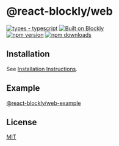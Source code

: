 # @react-blockly/web

[![types - typescript](https://img.shields.io/npm/types/badge-maker)](https://www.typescriptlang.org)
[![Built on Blockly](https://tinyurl.com/built-on-blockly)](https://github.com/google/blockly)
<br/>
[![npm version](https://img.shields.io/npm/v/@react-blockly/web.svg)](https://www.npmjs.com/package/@react-blockly/web)
[![npm downloads](https://img.shields.io/npm/dm/@react-blockly/web.svg?style=flat)](https://www.npmjs.com/package/@react-blockly/web)

## Installation

See [Installation Instructions](https://github.com/react-blockly/react-blockly/blob/main/docs/web.md).

## Example

[@react-blockly/web-example](https://github.com/react-blockly/react-blockly/blob/main/examples/web-example)

## License

[MIT](LICENSE)
